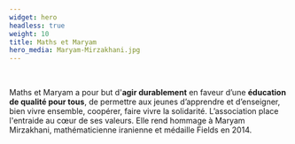 ```yaml
---
widget: hero
headless: true
weight: 10
title: Maths et Maryam
hero_media: Maryam-Mirzakhani.jpg
---
```

<br>

Maths et Maryam a pour but d'**agir durablement** en faveur d’une **éducation de qualité pour tous**, de permettre aux jeunes d’apprendre et d’enseigner, bien vivre ensemble, coopérer, faire vivre la solidarité. L’association place l'entraide au cœur de ses valeurs. Elle rend hommage à Maryam Mirzakhani, mathématicienne iranienne et médaille Fields en 2014.